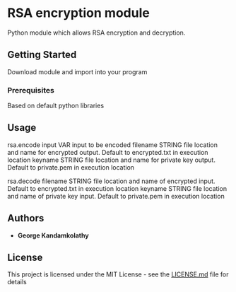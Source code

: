 # RSA encryption module

Python module which allows RSA encryption and decryption.

## Getting Started

Download module and import into your program

### Prerequisites

Based on default python libraries

## Usage

rsa.encode
    input VAR input to be encoded
    filename STRING file location and name for encrypted output. Default to encrypted.txt in execution location
    keyname STRING file location and name for private key output. Default to private.pem in execution location


rsa.decode
    filename STRING file location and name of encrypted input. Default to encrypted.txt in execution location
    keyname STRING file location and name of private key input. Default to private.pem in execution location


## Authors

* **George Kandamkolathy**

## License

This project is licensed under the MIT License - see the [LICENSE.md](LICENSE.md) file for details


